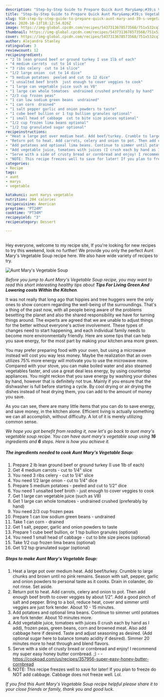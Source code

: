 ```yaml
---
description: "Step-by-Step Guide to Prepare Quick Aunt Mary&amp;#39;s Vegetable Soup"
title: "Step-by-Step Guide to Prepare Quick Aunt Mary&amp;#39;s Vegetable Soup"
slug: 910-step-by-step-guide-to-prepare-quick-aunt-mary-and-39-s-vegetable-soup
date: 2020-10-13T18:12:54.026Z
image: https://img-global.cpcdn.com/recipes/5437313678573568/751x532cq70/aunt-marys-vegetable-soup-recipe-main-photo.jpg
thumbnail: https://img-global.cpcdn.com/recipes/5437313678573568/751x532cq70/aunt-marys-vegetable-soup-recipe-main-photo.jpg
cover: https://img-global.cpcdn.com/recipes/5437313678573568/751x532cq70/aunt-marys-vegetable-soup-recipe-main-photo.jpg
author: Alejandro Stanley
ratingvalue: 3
reviewcount: 12
recipeingredient:
- "2 lb lean ground beef or ground turkey I use 1lb of each"
- "4 medium carrots  cut to 14 slice"
- "3 ribs celery  cut to 14 slice"
- "1/2 large onion  cut to 14 dice"
- "5 medium potatoes  peeled and cut to 12 dice"
- "1 unsalted beef broth  just enough to cover veggies to cook"
- "1 large can vegetable juice such as V8"
- "1 large can whole tomatoes  undrained crushed preferably by hand"
- "2/3 cup frozen peas"
- "1 can low sodium green beans  undrained"
- "1 can corn  drained"
- "1 salt pepper garlic and onion powders to taste"
- "1 cube beef bullion or 1 tsp bullion granules optional"
- "1 small head of cabbage  cut to bite size pieces optional"
- "1/2 cup frozen lima beans optional"
- "1/2 tsp granulated sugar optional"
recipeinstructions:
- "Heat a large pot over medium heat. Add beef/turkey. Crumble to large chunks and brown until no pink remains. Season with salt, pepper, garlic and onion powders to personal taste as it cooks. Drain in colander, do not rinse. Set aside."
- "Return pot to heat. Add carrots, celery and onion to pot. Then add enough beef broth to cover veggies by about 1/2&#34;. Add a good pinch of salt and pepper. Bring to a boil, reduce heat, cover and simmer until veggies are just fork tender. About 10 - 15 minutes."
- "Add potatoes and optional lima beans. Continue to simmer until potatoes are fork tender. About 10 minutes more."
- "Add vegetable juice, tomatoes with juices (I crush each by hand as I add), frozen peas, green beans, corn and browned meat. Also add cabbage here if desired. Taste and adjust seasoning as desired. (Add optional sugar here to balance tomato acidity if desired). Simmer 20 minutes more to heat through and blend flavors."
- "Serve with a side of crusty bread or cornbread and enjoy! I recommend my super easy honey butter cornbread. ;)  https://cookpad.com/us/recipes/357956-super-easy-honey-butter-cornbread"
- "NOTE: This recipe freezes well to save for later! If you plan to freeze do NOT add cabbage. Cabbage does not freeze well. Lol."
categories:
- Recipe
tags:
- aunt
- marys
- vegetable

katakunci: aunt marys vegetable 
nutrition: 204 calories
recipecuisine: American
preptime: "PT24M"
cooktime: "PT34M"
recipeyield: "3"
recipecategory: Dessert

---
```

<br>
Hey everyone, welcome to my recipe site, If you're looking for new recipes to try this weekend, look no further! We provide you only the perfect Aunt Mary&#39;s Vegetable Soup recipe here. We also have wide variety of recipes to try.
<br>


![Aunt Mary&#39;s Vegetable Soup](https://img-global.cpcdn.com/recipes/5437313678573568/751x532cq70/aunt-marys-vegetable-soup-recipe-main-photo.jpg)

<i>Before you jump to Aunt Mary&#39;s Vegetable Soup recipe, you may want to read this short interesting healthy tips about 
<strong>Tips For Living Green And Lowering costs Within the Kitchen</strong>.</i>
</br>

It was not really that long ago that hippies and tree huggers were the only ones to show concern regarding the well-being of the surroundings. That's a thing of the past now, with all people being aware of the problems besetting the planet and also the shared responsibility we have for turning things around. The experts are agreed that we are unable to adjust things for the better without everyone's active involvement. These types of changes need to start happening, and each individual family needs to become more environmentally friendly. Here are some tips that can help you save energy, for the most part by making your kitchen area more green.

You may prefer preparing food with your oven, but using a microwave instead will cost you way less money. Maybe the realization that an oven utilizes 75% more energy will motivate you to use the microwave more. Compared with your stove, you can make boiled water and also steamed vegetables faster, and use a great deal less energy, by using countertop appliances. You might reckon that you save energy by washing your dishes by hand, however that is definitely not true. Mainly if you ensure that the dishwasher is full before starting a cycle. By cool drying or air drying the dishes instead of heat drying them, you can add to the amount of money you save.

As you can see, there are many little items that you can do to save energy, and save money, in the kitchen alone. Efficient living is actually something we can all accomplish, without difficulty. A lot of it is merely utilizing common sense.


<i>We hope you got benefit from reading it, now let's go back to aunt mary&#39;s vegetable soup recipe. You can have aunt mary&#39;s vegetable soup using <strong>16</strong> ingredients and <strong>6</strong> steps. Here is how you achieve it.
</i>

##### The ingredients needed to cook Aunt Mary&#39;s Vegetable Soup:

1. Prepare 2 lb lean ground beef or ground turkey (I use 1lb of each)
1. Get 4 medium carrots - cut to 1/4&#34; slice
1. You need 3 ribs celery - cut to 1/4&#34; slice
1. You need 1/2 large onion - cut to 1/4&#34; dice
1. Prepare 5 medium potatoes - peeled and cut to 1/2&#34; dice
1. You need 1 unsalted beef broth - just enough to cover veggies to cook
1. Get 1 large can vegetable juice (such as V8)
1. Get 1 large can whole tomatoes - undrained crushed (preferably by hand)
1. You need 2/3 cup frozen peas
1. Prepare 1 can low sodium green beans - undrained
1. Take 1 can corn - drained
1. Get 1 salt, pepper, garlic and onion powders to taste
1. Prepare 1 cube beef bullion, or 1 tsp bullion granules (optional)
1. You need 1 small head of cabbage - cut to bite size pieces (optional)
1. Take 1/2 cup frozen lima beans (optional)
1. Get 1/2 tsp granulated sugar (optional)


##### Steps to make Aunt Mary&#39;s Vegetable Soup:

1. Heat a large pot over medium heat. Add beef/turkey. Crumble to large chunks and brown until no pink remains. Season with salt, pepper, garlic and onion powders to personal taste as it cooks. Drain in colander, do not rinse. Set aside.
1. Return pot to heat. Add carrots, celery and onion to pot. Then add enough beef broth to cover veggies by about 1/2&#34;. Add a good pinch of salt and pepper. Bring to a boil, reduce heat, cover and simmer until veggies are just fork tender. About 10 - 15 minutes.
1. Add potatoes and optional lima beans. Continue to simmer until potatoes are fork tender. About 10 minutes more.
1. Add vegetable juice, tomatoes with juices (I crush each by hand as I add), frozen peas, green beans, corn and browned meat. Also add cabbage here if desired. Taste and adjust seasoning as desired. (Add optional sugar here to balance tomato acidity if desired). Simmer 20 minutes more to heat through and blend flavors.
1. Serve with a side of crusty bread or cornbread and enjoy! I recommend my super easy honey butter cornbread. ;) -  - https://cookpad.com/us/recipes/357956-super-easy-honey-butter-cornbread
1. NOTE: This recipe freezes well to save for later! If you plan to freeze do NOT add cabbage. Cabbage does not freeze well. Lol.


<i>If you find this Aunt Mary&#39;s Vegetable Soup recipe helpful please share it to your close friends or family, thank you and good luck.</i>
